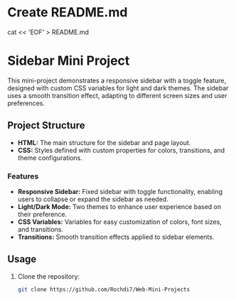 # Create README.md
cat << 'EOF' > README.md
# Sidebar Mini Project

This mini-project demonstrates a responsive sidebar with a toggle feature, designed with custom CSS variables for light and dark themes. The sidebar uses a smooth transition effect, adapting to different screen sizes and user preferences.

## Project Structure
- **HTML:** The main structure for the sidebar and page layout.
- **CSS:** Styles defined with custom properties for colors, transitions, and theme configurations. 

### Features
- **Responsive Sidebar:** Fixed sidebar with toggle functionality, enabling users to collapse or expand the sidebar as needed.
- **Light/Dark Mode:** Two themes to enhance user experience based on their preference.
- **CSS Variables:** Variables for easy customization of colors, font sizes, and transitions.
- **Transitions:** Smooth transition effects applied to sidebar elements.

## Usage

1. Clone the repository:
   ```bash
   git clone https://github.com/Rochdi7/Web-Mini-Projects
